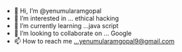 - 👋 Hi, I’m @yenumularamgopal
- 👀 I’m interested in ... ethical hacking
- 🌱 I’m currently learning ...java script
- 💞️ I’m looking to collaborate on ... Google
- 📫 How to reach me ...yenumularamgopal9@gmail.com

<!---
yenumularamgopal/yenumularamgopal is a ✨ special ✨ repository because its `README.md` (this file) appears on your GitHub profile.
You can click the Preview link to take a look at your changes.
--->
